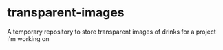 # transparent-images
A temporary repository to store transparent images of drinks for a project i'm working on

